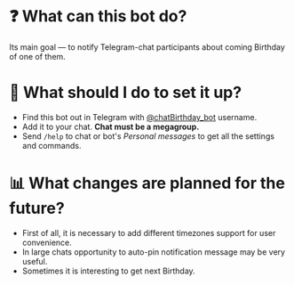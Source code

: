 # ❓ What can this bot do?
Its main goal — to notify Telegram-chat participants about coming Birthday of one of them.

# 🤔 What should I do to set it up?
- Find this bot out in Telegram with [@chatBirthday_bot](http://t.me/chatBirthday_bot "@chatBirthday_bot") username.
- Add it to your chat. **Chat must be a megagroup.**
- Send `/help` to chat or bot\'s *Personal messages* to get all the settings and commands.

# 📊 What changes are planned for the future?
- First of all, it is necessary to add different timezones support for user convenience.
- In large chats opportunity to auto-pin notification message may be very useful.
- Sometimes it is interesting to get next Birthday.
